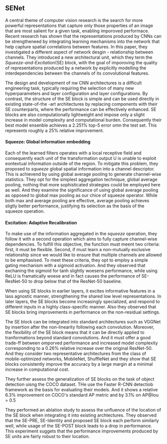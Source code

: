 ## SENet

A central theme of computer vision research is the search for more powerful representations that capture only those properties of an image that are most salient for a given task, enabling imporoved performace. Recent research has shown that the representations produced by CNNs can be strengtheneed by integrating learning mechanisms into the network that help capture spatial correlations between features. In this paper, they investigated a different aspect of network desgin - relationship between channels. They introduced a new architectural unit, which they term the _Squeeze-and-Excitation_(SE) block, with the goal of imporoving the quality of representations produced by a network by explicitly modelling the interdependencies between the channels of its convolutional features.

The design and development of nw CNN architectures is a difficult engineering task, typically requiring the selection of many new hyperparameters and layer configuration and layer configurations. By contrast, the structure of the SE block is simple and can be used directly in existing state-of-the -art architectures by replacing components with their SE counterparts, where the performance can be effectively enhanced. SE blocks are also computationally lightweight and impose only a slight increase in model complexity and computational burden. Consequently their best model ensenble achieves a 2.251% top-5 error omn the test set. This represents roughly a 25% relative improvement.

#### Squeeze: Global information embedding

Each of the learned filters operates with a local receptive field and consequently each unit of the transformation output U is unable to exploit eontextual information outside of the region. To mitigate this problem, they proposed to _squeeze_ global spatial information into a channel descriptor. This is achievend by using global average pooling to generate channel-wise statistics. They opt for the simplest aggregation technique, global average pooling, nothing that more sophisticated strategies could be employed here as well. And they examine the significance of using global average pooling as opposed to global max pooling as our chice of squeeze operator. While both max and average pooling are effective, average pooling achieves sligtly better performance, justifying its selection as the basis of the squeeze operation.

#### Excitation: Adaptive Recalibration

To make use of the information aggregated in the _squeeze_ operation, they follow it with a second operation which aims to fully capture channel-wise dependencies. To fulfill this objective, the function must meent two criteria: first, it must be flexible. Second, if must learn a non-mutually exclusive relationship since we would like to ensure that multiple channels are allowed to be emphasised. To meet these criteria, they opt to employ a simple gating mechanism with a sigmoid activation. And they observed that exchaning the sigmoid for tanh slightly woesens performance, while using ReLU is framatically woese and in fact causes the performance of SE-ResNet-50 to drop below that of the ResNet-50 baseline.

When using SE blocks in earlier layers, it excites informative features in a  lass agnostic manner, strengthening the shared low level representations. In later layers, the SE blocks become increasingly specialized, and respond to different inputs in a highly class-specific manner. Also they observed that SE blocks bring improvements in performance on the non-residual settings.

The SE block can be integrated into standard architectures such as VGGNet by insertion after the non-linearity following each convolution. Moreover, the flexibility of the SE block means that it can be directly applied to tranformations beyond standard convolutions. And it must offer a good trade-ff between omporved performance and increased model complexity corresponding to a 0.26% relative increase over the original ResNet-50. And they consider two representative architectures from the class of mobile-optimized networks, MobileNet, ShuffleNet and they show that SE blocks consistently improve the accuracy by a large margin at a minimal increase in computational cost.

They further assess the generalization of SE blocks on the task of object detection uisng the COCO dataset. THe use the Faster R-CNN detectiob framework as the basis for evaluating their models. And it shows a relative 6.3% improvement on COCO's standard AP metric and by 3.1% on AP@Iou = 0.5

They performed an ablation study to assess the unfluence of the location of the SE block when integrating it into existing archtectures. They observed that the SE-PRE, SE-Identity and proposed SE block each perform similarly well, while usage of the SE-POST block leads to a drop in performance. This experiment suggets that the performance improvements produced by SE units are fairly robust to their location.





